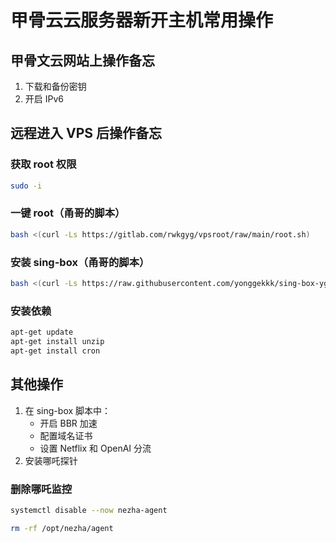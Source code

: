 # 甲骨云云服务器新开主机常用操作

## 甲骨文云网站上操作备忘

1. 下载和备份密钥
2. 开启 IPv6

## 远程进入 VPS 后操作备忘

### 获取 root 权限
```bash
sudo -i
```

### 一键 root（甬哥的脚本）
```bash
bash <(curl -Ls https://gitlab.com/rwkgyg/vpsroot/raw/main/root.sh)
```

### 安装 sing-box（甬哥的脚本）
```bash
bash <(curl -Ls https://raw.githubusercontent.com/yonggekkk/sing-box-yg/main/sb.sh)
```

### 安装依赖
```bash
apt-get update
apt-get install unzip
apt-get install cron
```

## 其他操作

1. 在 sing-box 脚本中：
   - 开启 BBR 加速
   - 配置域名证书
   - 设置 Netflix 和 OpenAI 分流
2. 安装哪吒探针

### 删除哪吒监控
```bash
systemctl disable --now nezha-agent
```
```bash
rm -rf /opt/nezha/agent
